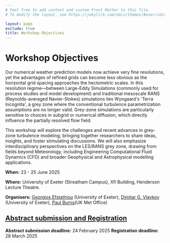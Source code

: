 ```yaml
---
# Feel free to add content and custom Front Matter to this file.
# To modify the layout, see https://jekyllrb.com/docs/themes/#overriding-theme-defaults

layout: page
exclude: true
title: Workshop Objectives
---
```


# Workshop Objectives

Our numerical weather prediction models now achieve very fine resolutions, yet the advantages of refined grids can become less obvious as the horizontal grid spacing approaches the hectometric scales. In this resolution regime—between Large-Eddy Simulations (commonly used for process studies and model development) and traditional mesoscale RANS (Reynolds-averaged Navier-Stokes) simulations lies Wyngaard's 'Terra Incognita', a grey zone where the conventional turbulence parametrization assumptions are no longer valid. Grey-zone simulations are particularly sensitive to choices in subgrid or numerical diffusion, which directly influence the partially resolved flow field.

This workshop will explore the challenges and recent advances in grey-zone turbulence modeling, bringing together researchers to share ideas, insights, and foster stimulating discussions. We will also emphasize interdisciplinary perspectives on the LES/RANS grey zone, drawing from fields beyond Meteorology, including Engineering Computational Fluid Dynamics (CFD) and broader Geophysical and Astrophysical modelling applications.

**When:** 23 - 25 June 2025

**Where:** University of Exeter (Streatham Campus), Xfi Building, Henderson Lecture Theatre.

**Organisers:** [Georgios Efstathiou](https://experts.exeter.ac.uk/23647-georgios-efstathiou) (University of Exeter),
                [Dimitar G. Vlaykov](https://experts.exeter.ac.uk/27895-dimitar-vlaykov) (University of Exeter),
                [Paul Burns](https://www.metoffice.gov.uk/research/people/paul-burns)(UK Met Office)


## [Abstract submission and Registration](https://forms.office.com/e/Z6Mr44zVRG)

**Abstract submission deadline:** 24 February 2025
**Registration deadline:** 28 March 2025
